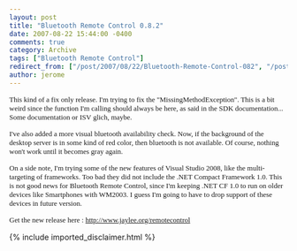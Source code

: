 ```yaml
---
layout: post
title: "Bluetooth Remote Control 0.8.2"
date: 2007-08-22 15:44:00 -0400
comments: true
category: Archive
tags: ["Bluetooth Remote Control"]
redirect_from: ["/post/2007/08/22/Bluetooth-Remote-Control-082", "/post/2007/08/22/bluetooth-remote-control-082"]
author: jerome
---
```

<!-- more -->
<p>
<font face="Verdana" size="2">This kind of a fix only release. I&#39;m trying to fix the &quot;MissingMethodException&quot;. This is a bit weird since the function I&#39;m calling should always be here, as said in the SDK documentation... Some documentation or ISV&nbsp;glich, maybe.</font>
</p>
<p>
<font face="Verdana" size="2">I&#39;ve also added a more visual bluetooth availability check. Now, if the background of the desktop server is in some kind of red color, then bluetooth is not available. Of course, nothing won&#39;t work until it becomes gray again.</font>
</p>
<p>
<font face="Verdana" size="2">On a side note, I&#39;m trying some of the new features of Visual Studio 2008, like the multi-targeting of frameworks. Too bad they did not include the&nbsp;.NET Compact Framework 1.0. This is not good news for Bluetooth Remote Control, since I&#39;m keeping .NET CF 1.0 to run on older devices like Smartphones with WM2003. I guess I&#39;m going to&nbsp;have to drop support of these devices in future version.</font>
</p>
<p>
<font face="Verdana" size="2">Get the new release&nbsp;here : </font><a href="http://www.jaylee.org/remotecontrol"><font face="Verdana" size="2">http://www.jaylee.org/remotecontrol</font></a>
</p>

{% include imported_disclaimer.html %}
